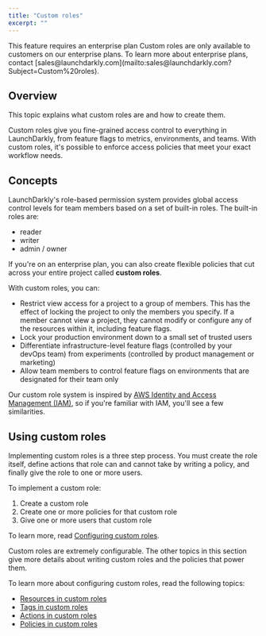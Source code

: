 ```yaml
---
title: "Custom roles"
excerpt: ""
---
```

<Callout intent="info">
  <Callout.Title>This feature requires an enterprise plan</Callout.Title>
   <Callout.Description>Custom roles are only available to customers on our enterprise plans. 
To learn more about enterprise plans, contact [sales@launchdarkly.com](mailto:sales@launchdarkly.com?Subject=Custom%20roles).</Callout.Description>
</Callout>

## Overview

This topic explains what custom roles are and how to create them.

Custom roles give you fine-grained access control to everything in LaunchDarkly, from feature flags to metrics, environments, and teams. With custom roles, it's possible to enforce access policies that meet your exact workflow needs. 

## Concepts

LaunchDarkly's role-based permission system provides global access control levels for team members based on a set of built-in roles. The built-in roles are:

* reader
* writer
* admin / owner

If you're on an enterprise plan, you can also create flexible policies that cut across your entire project called **custom roles**. 

With custom roles, you can:

* Restrict view access for a project to a group of members. This has the effect of locking the project to only the members you specify. If a member cannot view a project, they cannot modify or configure any of the resources within it, including feature flags.
* Lock your production environment down to a small set of trusted users
* Differentiate infrastructure-level feature flags (controlled by your devOps team) from experiments (controlled by product management or marketing)
* Allow team members to control feature flags on environments that are designated for their team only

Our custom role system is inspired by [AWS Identity and Access Management (IAM)](https://aws.amazon.com/iam/), so if you're familiar with IAM, you'll see a few similarities.

## Using custom roles

Implementing custom roles is a three step process. You must create the role itself, define actions that role can and cannot take by writing a policy, and finally give the role to one or more users.

To implement a custom role:

1. Create a custom role
2. Create one or more policies for that custom role
3. Give one or more users that custom role

To learn more, read [Configuring custom roles](./configuring-custom-roles).

Custom roles are extremely configurable. The other topics in this section give more details about writing custom roles and the policies that power them. 

To learn more about configuring custom roles, read the following topics:

* [Resources in custom roles](./resources-in-custom-roles) 
* [Tags in custom roles](./tags-in-custom-roles) 
* [Actions in custom roles](./actions-in-custom-roles) 
* [Policies in custom roles](./policies-in-custom-roles)